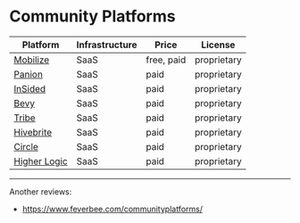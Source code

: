 # Community Platforms

| Platform | Infrastructure | Price | License |
| --- | --- | --- | --- |
| [Mobilize](https://www.mobilize.io/) | SaaS | free, paid | proprietary |
| [Panion](https://panion.com/) | SaaS | paid | proprietary |
| [InSided](https://www.insided.com/) | SaaS | paid | proprietary |
| [Bevy](https://www.bevy.com/) | SaaS | paid | proprietary |
| [Tribe](https://tribe.so/) | SaaS | paid | proprietary |
| [Hivebrite](https://hivebrite.com/) | SaaS | paid | proprietary |
| [Circle](https://circle.so/) | SaaS | paid | proprietary |
| [Higher Logic](https://www.higherlogic.com/) | SaaS | paid | proprietary |

---

Another reviews:

- https://www.feverbee.com/communityplatforms/

